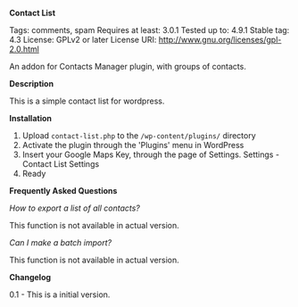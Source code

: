 **Contact List**

Tags: comments, spam
Requires at least: 3.0.1
Tested up to: 4.9.1
Stable tag: 4.3
License: GPLv2 or later
License URI: http://www.gnu.org/licenses/gpl-2.0.html

An addon for Contacts Manager plugin, with groups of contacts.

**Description**

This is a simple contact list for wordpress.

**Installation**

1. Upload `contact-list.php` to the `/wp-content/plugins/` directory
1. Activate the plugin through the 'Plugins' menu in WordPress
1. Insert your Google Maps Key, through the page of Settings. Settings - Contact List Settings
1. Ready

**Frequently Asked Questions**

_How to export a list of all contacts?_

 This function is not available in actual version.

_Can I make a batch import?_

This function is not available in actual version.


**Changelog**

0.1
    - This is a initial version.